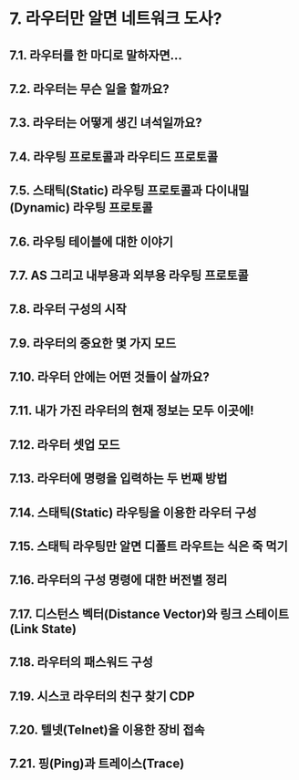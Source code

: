 # **7. 라우터만 알면 네트워크 도사?**
## 7.1. 라우터를 한 마디로 말하자면…
## 7.2. 라우터는 무슨 일을 할까요?
## 7.3. 라우터는 어떻게 생긴 녀석일까요?
## 7.4. 라우팅 프로토콜과 라우티드 프로토콜
## 7.5. 스태틱(Static) 라우팅 프로토콜과 다이내밀(Dynamic) 라우팅 프로토콜
## 7.6. 라우팅 테이블에 대한 이야기
## 7.7. AS 그리고 내부용과 외부용 라우팅 프로토콜
## 7.8. 라우터 구성의 시작
## 7.9. 라우터의 중요한 몇 가지 모드
## 7.10. 라우터 안에는 어떤 것들이 살까요?
## 7.11. 내가 가진 라우터의 현재 정보는 모두 이곳에!
## 7.12. 라우터 셋업 모드
## 7.13. 라우터에 명령을 입력하는 두 번째 방법
## 7.14. 스태틱(Static) 라우팅을 이용한 라우터 구성
## 7.15. 스태틱 라우팅만 알면 디폴트 라우트는 식은 죽 먹기
## 7.16. 라우터의 구성 명령에 대한 버전별 정리
## 7.17. 디스턴스 벡터(Distance Vector)와 링크 스테이트(Link State)
## 7.18. 라우터의 패스워드 구성
## 7.19. 시스코 라우터의 친구 찾기 CDP
## 7.20. 텔넷(Telnet)을 이용한 장비 접속
## 7.21. 핑(Ping)과 트레이스(Trace)